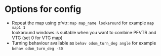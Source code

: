 # Options for config
- Repeat the map using pfvtr: `map map_name lookaround` for example `map map1 1` </br>
  lookaround windows is suitable when you want to combine PFVTR and VTG (set 0 for VTG map)
- Turning behaviour available as `behav odom_turn_deg angle` for example `behav odom_turn_deg -30`